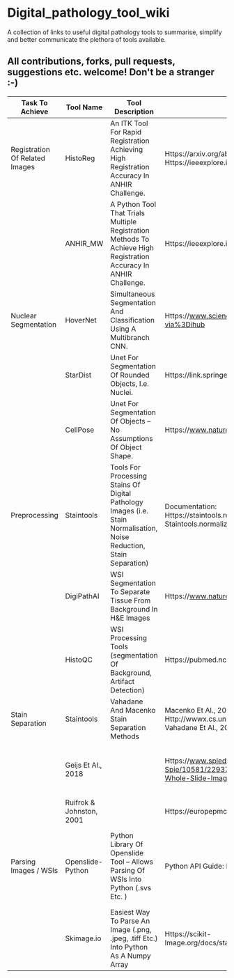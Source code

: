 # Digital_pathology_tool_wiki
A collection of links to useful digital pathology tools to summarise, simplify and better communicate the plethora of tools available.

## All contributions, forks, pull requests, suggestions etc. welcome! Don't be a stranger :-) 


| Task To Achieve                | Tool Name                | Tool Description                                                                                                      | Publication Link (if Any)                                                                                                                                                 | Tool Link                                                                                                          | Notes                                                                                                                                                                                                                                                                                                                                                                                                |
|--------------------------------|--------------------------|-----------------------------------------------------------------------------------------------------------------------|---------------------------------------------------------------------------------------------------------------------------------------------------------------------------|--------------------------------------------------------------------------------------------------------------------|------------------------------------------------------------------------------------------------------------------------------------------------------------------------------------------------------------------------------------------------------------------------------------------------------------------------------------------------------------------------------------------------------|
| Registration Of Related Images | HistoReg                 | An ITK Tool For Rapid Registration Achieving High Registration Accuracy In ANHIR Challenge.                           | Https://arxiv.org/abs/1904.11929 ; Https://ieeexplore.ieee.org/document/9058666                                                                                           | Https://github.com/CBICA/HistoReg                                                                                  | I Encountered Some Difficulties Building ITK As Described In Installation Instructions. Issues Were Resolved On Ubuntu 20.04 With Local Installation Of ITK 4.13.2 Using  Apt Package.                                                                                                                                                                                                               |
|                                | ANHIR_MW                 | A Python Tool That Trials Multiple Registration Methods To Achieve High Registration Accuracy In ANHIR Challenge.     | Https://ieeexplore.ieee.org/document/9058666                                                                                                                              | Https://github.com/MWod/ANHIR_MW                                                                                   | Due To Brute Force Approach, Tool Is Slower Than HistoReg. Installation And Use Is Simple.                                                                                                                                                                                                                                                                                                           |
| Nuclear Segmentation           | HoverNet                 | Simultaneous Segmentation And Classification Using A Multibranch CNN.                                                 | Https://www.sciencedirect.com/science/article/pii/S1361841519301045?via%3Dihub                                                                                            | Https://github.com/vqdang/hover_net                                                                                | Empirically, Appears To Be A Good Middle Ground Between StarDist And CellPose In That Segmentations Are Not Confined To Star-Convex Polygons (StarDist) But Do Not Overshoot The Nucleus (CellPose).                                                                                                                                                                                                 |
|                                | StarDist                 | Unet For Segmentation Of Rounded Objects, I.e. Nuclei.                                                                | Https://link.springer.com/chapter/10.1007%2F978-3-030-00934-2_30                                                                                                          | Https://github.com/stardist/stardist                                                                               | All Detected Objects Will Take Rounded, Star-Convex Polygon Structure. Tool Is Therefore Valid On Rounded Nuclei But Not So Much On Other Objects That May Take Elongated Or ‘sharp’ Shapes.                                                                                                                                                                                                         |
|                                | CellPose                 | Unet For Segmentation Of Objects – No Assumptions Of Object Shape.                                                    | Https://www.nature.com/articles/s41592-020-01018-X                                                                                                                        | Https://github.com/MouseLand/cellpose                                                                              | Experience Has Shown That Predicted Boundaries Extend Past The Nucleus Reflecting The Tool Objective Of Predicting Cell Structure. Beware Use In Situations With Little Tolerance For Extension Past The Nuclear Membrane.                                                                                                                                                                           |
| Preprocessing                  | Staintools               | Tools For Processing Stains Of Digital Pathology Images (i.e. Stain Normalisation, Noise Reduction, Stain Separation) | Documentation: Https://staintools.readthedocs.io/en/latest/normalization.html#module-Staintools.normalization.macenko                                                     | Https://github.com/Peter554/StainTools                                                                             | The Pip Package Recommended Is A Bit Aged And Does Not Follow The Structure Of The GitHub Repo. Advised To Test Both Pip And GitHub Versions To Determine Preference.                                                                                                                                                                                                                                |
|                                | DigiPathAI               | WSI Segmentation To Separate Tissue From Background In H&E Images                                                     | Https://www.nature.com/articles/s41598-021-90444-8                                                                                                                        | Https://github.com/haranrk/DigiPathAI                                                                              | Requirements Include TensorFlow Version 1, Which Is Not Compatible With Newest Python Versions. This Can Be Fixed With Adjustments To GitHub Code.                                                                                                                                                                                                                                                   |
|                                | HistoQC                  | WSI Processing Tools (segmentation Of Background, Artifact Detection)                                                 | Https://pubmed.ncbi.nlm.nih.gov/30990737/                                                                                                                                 | Https://github.com/choosehappy/HistoQC                                                                             | Experience Shows This Is Easy To Implement, Runs Fairly Quickly, And Is Successful In Removing Artefacts From Regions Of Interest. Has Support For IHC Stains As Well As The Default H&E.                                                                                                                                                                                                            |
| Stain Separation               | Staintools               | Vahadane And Macenko Stain Separation Methods                                                                         | Macenko Et Al., 2009: Http://wwwx.cs.unc.edu/~mn/sites/default/files/macenko2009.pdf Vahadane Et Al., 2016: Https://pubmed.ncbi.nlm.nih.gov/27164577/                     | Https://github.com/Peter554/StainTools/tree/master/staintools/stain_extraction                                     | Separation Into Two Stains I.e. H&E Into H And E Or H-DAB Into H And DAB.                                                                                                                                                                                                                                                                                                                            |
|                                | Geijs Et Al., 2018       |                                                                                                                       | Https://www.spiedigitallibrary.org/conference-Proceedings-Of-Spie/10581/2293734/Automatic-Color-Unmixing-Of-IHC-Stained-Whole-Slide-Images/10.1117/12.2293734.short?SSO=1 | Https://github.com/VolodymyrChapman/AutomaticColorUnmixing_VC_branch                                               | Separation Into Three Stains I.e. H, E (residual) And DAB; GitHub Repo Is A Public Fork Of An Internal One Developed By Geijs Et Al. Repo Editing To Increase Dependency On Openly Accessible, Stable Libraries (scikit-Image Etc.) Ongoing – Contributions Welcome                                                                                                                                  |
|                                | Ruifrok & Johnston, 2001 |                                                                                                                       | Https://europepmc.org/article/MED/11531144                                                                                                                                | Https://scikit-Image.org/docs/stable/api/skimage.color.html#skimage.color.rgb2hed                                  | Separation Into Three Stains I.e. H, E (residual) And DAB.                                                                                                                                                                                                                                                                                                                                           |
| Parsing Images / WSIs          | Openslide-Python         | Python Library Of Openslide Tool – Allows Parsing Of WSIs Into Python (.svs Etc. )                                    | Python API Guide: Https://openslide.org/api/python/                                                                                                                       | Openslide: Https://openslide.org/download/   Openslide-Python:   Https://anaconda.org/conda-Forge/openslide-Python | Requires Installation Of Openslide To Work. Especially Useful Functions Are .read_region() To Extract Specific Regions Of WSIs And .get_thumbnail() With A Desired Output Size To Downsample WSIs By Any Value. Beware The Dreaded Pixman ‘missing Sections’ Issue – Ensure That Pixman 0.38 Is Not In Use (https://github.com/openslide/openslide/issues/291) And Update To 0.40+ Or 0.36 If It Is. |
|                                | Skimage.io               | Easiest Way To Parse An Image (.png, .jpeg, .tiff Etc.) Into Python As A Numpy Array                                  | Https://scikit-Image.org/docs/stable/api/skimage.io.html#skimage.io.imread                                                                                                | Https://anaconda.org/anaconda/scikit-Image                                                                         |
